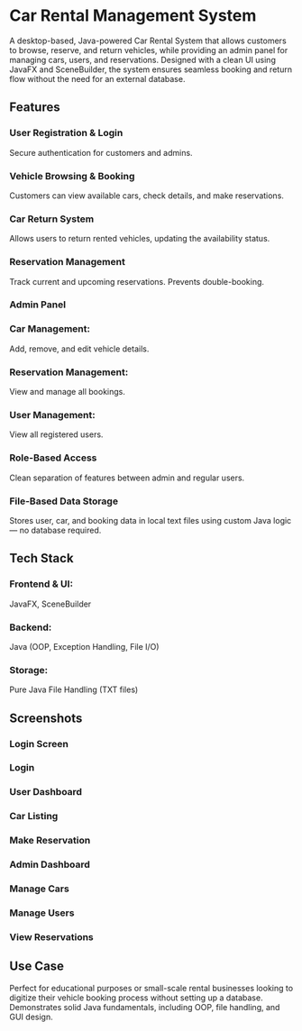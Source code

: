 # Car Rental Management System

A desktop-based, Java-powered Car Rental System that allows customers to browse, reserve, and return vehicles, while providing an admin panel for managing cars, users, and reservations. Designed with a clean UI using JavaFX and SceneBuilder, the system ensures seamless booking and return flow without the need for an external database.
## Features

### User Registration & Login
Secure authentication for customers and admins.

### Vehicle Browsing & Booking
Customers can view available cars, check details, and make reservations.

### Car Return System
Allows users to return rented vehicles, updating the availability status.

### Reservation Management
Track current and upcoming reservations. Prevents double-booking.

### Admin Panel

### Car Management: 
Add, remove, and edit vehicle details.

### Reservation Management: 
View and manage all bookings.

### User Management: 
View all registered users.

### Role-Based Access
Clean separation of features between admin and regular users.

### File-Based Data Storage
Stores user, car, and booking data in local text files using custom Java logic — no database required.

## Tech Stack

### Frontend & UI: 
JavaFX, SceneBuilder

### Backend: 
Java (OOP, Exception Handling, File I/O)

### Storage: 
Pure Java File Handling (TXT files)

## Screenshots
### Login Screen

### Login
### User Dashboard

### Car Listing

### Make Reservation

### Admin Dashboard

### Manage Cars

### Manage Users

### View Reservations

## Use Case

Perfect for educational purposes or small-scale rental businesses looking to digitize their vehicle booking process without setting up a database. Demonstrates solid Java fundamentals, including OOP, file handling, and GUI design.
